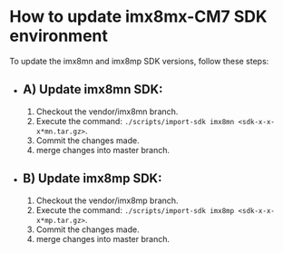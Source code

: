 # How to update imx8mx-CM7 SDK environment

To update the imx8mn and imx8mp SDK versions, follow these steps:
- ## A) Update imx8mn SDK:
    1. Checkout the vendor/imx8mn branch.
    2. Execute the command: `./scripts/import-sdk imx8mn <sdk-x-x-x*mn.tar.gz>`.
    3. Commit the changes made.
    4. merge changes into master branch.
- ## B) Update imx8mp SDK:
    1. Checkout the vendor/imx8mp branch.
    2. Execute the command: `./scripts/import-sdk imx8mp <sdk-x-x-x*mp.tar.gz>`.
    3. Commit the changes made.
    4. merge changes into master branch.
